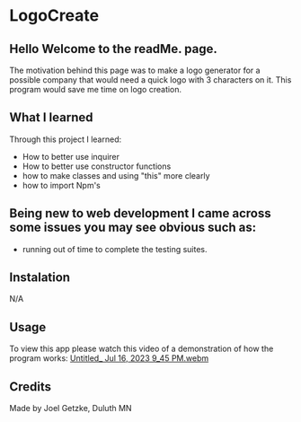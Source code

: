 # LogoCreate
## Hello Welcome to the readMe. page.
The motivation behind this page was to make a logo generator for a possible company that would need a quick logo with 3 characters on it. This program would save me time on logo creation. 
## What I learned
Through this project I learned:
* How to better use inquirer
* How to better use constructor functions
* how to make classes and using "this" more clearly
* how to import Npm's

  
## Being new to web development I came across some issues you may see obvious such as:
* running out of time to complete the testing suites.
 ## Instalation
N/A

## Usage
To view this app please watch this video of a demonstration of how the program works:
[Untitled_ Jul 16, 2023 9_45 PM.webm](https://github.com/Glansburg/LogoCreate/assets/117139285/42b62579-460c-4165-a04e-259c13e9397a)


## Credits

Made by Joel Getzke, Duluth MN



